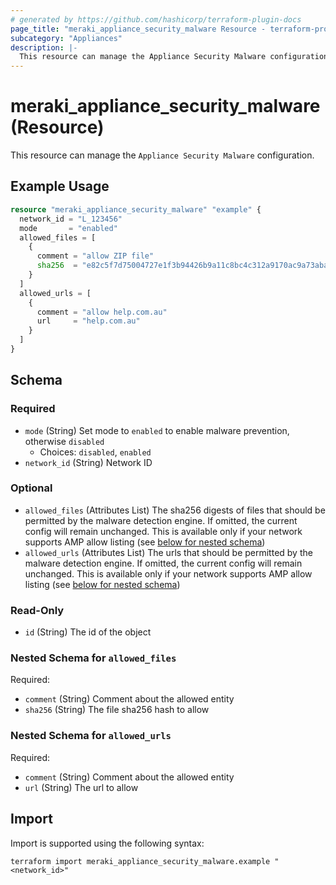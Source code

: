 ```yaml
---
# generated by https://github.com/hashicorp/terraform-plugin-docs
page_title: "meraki_appliance_security_malware Resource - terraform-provider-meraki"
subcategory: "Appliances"
description: |-
  This resource can manage the Appliance Security Malware configuration.
---
```


# meraki_appliance_security_malware (Resource)

This resource can manage the `Appliance Security Malware` configuration.

## Example Usage

```terraform
resource "meraki_appliance_security_malware" "example" {
  network_id = "L_123456"
  mode       = "enabled"
  allowed_files = [
    {
      comment = "allow ZIP file"
      sha256  = "e82c5f7d75004727e1f3b94426b9a11c8bc4c312a9170ac9a73abace40aef503"
    }
  ]
  allowed_urls = [
    {
      comment = "allow help.com.au"
      url     = "help.com.au"
    }
  ]
}
```

<!-- schema generated by tfplugindocs -->
## Schema

### Required

- `mode` (String) Set mode to `enabled` to enable malware prevention, otherwise `disabled`
  - Choices: `disabled`, `enabled`
- `network_id` (String) Network ID

### Optional

- `allowed_files` (Attributes List) The sha256 digests of files that should be permitted by the malware detection engine. If omitted, the current config will remain unchanged. This is available only if your network supports AMP allow listing (see [below for nested schema](#nestedatt--allowed_files))
- `allowed_urls` (Attributes List) The urls that should be permitted by the malware detection engine. If omitted, the current config will remain unchanged. This is available only if your network supports AMP allow listing (see [below for nested schema](#nestedatt--allowed_urls))

### Read-Only

- `id` (String) The id of the object

<a id="nestedatt--allowed_files"></a>
### Nested Schema for `allowed_files`

Required:

- `comment` (String) Comment about the allowed entity
- `sha256` (String) The file sha256 hash to allow


<a id="nestedatt--allowed_urls"></a>
### Nested Schema for `allowed_urls`

Required:

- `comment` (String) Comment about the allowed entity
- `url` (String) The url to allow

## Import

Import is supported using the following syntax:

```shell
terraform import meraki_appliance_security_malware.example "<network_id>"
```
